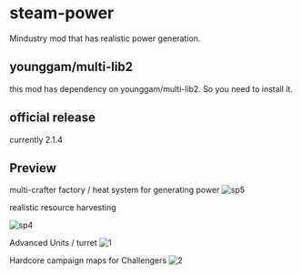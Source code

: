 # steam-power
Mindustry mod that has realistic power generation.

younggam/multi-lib2
------------------
this mod has dependency on younggam/multi-lib2. So you need to install it.

official release
----------------
currently 2.1.4

Preview
-----------
multi-crafter factory / heat system for generating power
![sp5](https://user-images.githubusercontent.com/46671397/95201076-5e591380-081a-11eb-82b5-016d5373d54c.png)

realistic resource harvesting

![sp4](https://user-images.githubusercontent.com/46671397/95201071-5c8f5000-081a-11eb-853f-36eb30574209.png)

Advanced Units / turret
![1](https://user-images.githubusercontent.com/46671397/95201024-4d100700-081a-11eb-95ff-f4d927f6c68e.png)

Hardcore campaign maps for Challengers
![2](https://user-images.githubusercontent.com/46671397/95203038-24d5d780-081d-11eb-9fa8-58e544f78a48.png)
